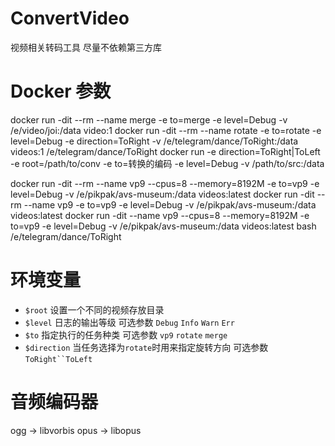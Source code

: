 # ConvertVideo
视频相关转码工具 尽量不依赖第三方库
# Docker 参数


docker run -dit --rm --name merge -e to=merge -e level=Debug -v /e/video/joi:/data video:1
docker run -dit --rm --name rotate -e to=rotate -e level=Debug -e direction=ToRight -v /e/telegram/dance/ToRight:/data videos:1
/e/telegram/dance/ToRight
docker run -e direction=ToRight|ToLeft -e root=/path/to/conv -e to=转换的编码 -e level=Debug -v /path/to/src:/data

docker run -dit --rm --name vp9 --cpus=8 --memory=8192M -e to=vp9 -e level=Debug -v /e/pikpak/avs-museum:/data videos:latest
docker run -dit --rm --name vp9 -e to=vp9 -e level=Debug -v /e/pikpak/avs-museum:/data videos:latest
docker run -dit --name vp9 --cpus=8 --memory=8192M -e to=vp9 -e level=Debug -v /e/pikpak/avs-museum:/data videos:latest bash
/e/telegram/dance/ToRight
# 环境变量
+ `$root` 设置一个不同的视频存放目录
+ `$level` 日志的输出等级 可选参数 `Debug` `Info` `Warn` `Err`
+ `$to` 指定执行的任务种类 可选参数 `vp9` `rotate` `merge`
+ `$direction` 当任务选择为`rotate`时用来指定旋转方向 可选参数 `ToRight``ToLeft`
# 音频编码器
ogg -> libvorbis
opus -> libopus

